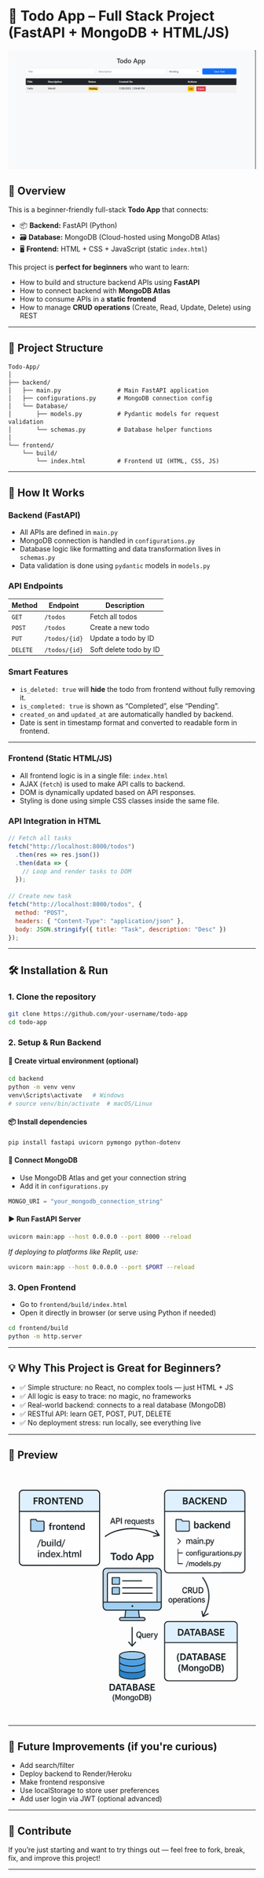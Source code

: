 # 📝 Todo App – Full Stack Project (FastAPI + MongoDB + HTML/JS)

![todo-app-diagram](screenshots/frontend-UI.png) 

## 📌 Overview

This is a beginner-friendly full-stack **Todo App** that connects:

* 📦 **Backend:** FastAPI (Python)
* 🗃️ **Database:** MongoDB (Cloud-hosted using MongoDB Atlas)
* 🖥️ **Frontend:** HTML + CSS + JavaScript (static `index.html`)

This project is **perfect for beginners** who want to learn:

* How to build and structure backend APIs using **FastAPI**
* How to connect backend with **MongoDB Atlas**
* How to consume APIs in a **static frontend**
* How to manage **CRUD operations** (Create, Read, Update, Delete) using REST

---

## 📁 Project Structure

```
Todo-App/
│
├── backend/
│   ├── main.py                # Main FastAPI application
│   ├── configurations.py      # MongoDB connection config
│   └── Database/
│       ├── models.py          # Pydantic models for request validation
│       └── schemas.py         # Database helper functions
│
└── frontend/
    └── build/
        └── index.html         # Frontend UI (HTML, CSS, JS)
```

---

## 🚀 How It Works

### Backend (FastAPI)

* All APIs are defined in `main.py`
* MongoDB connection is handled in `configurations.py`
* Database logic like formatting and data transformation lives in `schemas.py`
* Data validation is done using `pydantic` models in `models.py`

### API Endpoints

| Method   | Endpoint      | Description            |
| -------- | ------------- | ---------------------- |
| `GET`    | `/todos`      | Fetch all todos        |
| `POST`   | `/todos`      | Create a new todo      |
| `PUT`    | `/todos/{id}` | Update a todo by ID    |
| `DELETE` | `/todos/{id}` | Soft delete todo by ID |

### Smart Features

* `is_deleted: true` will **hide** the todo from frontend without fully removing it.
* `is_completed: true` is shown as “Completed”, else “Pending”.
* `created_on` and `updated_at` are automatically handled by backend.
* Date is sent in timestamp format and converted to readable form in frontend.

---

### Frontend (Static HTML/JS)

* All frontend logic is in a single file: `index.html`
* AJAX (`fetch`) is used to make API calls to backend.
* DOM is dynamically updated based on API responses.
* Styling is done using simple CSS classes inside the same file.

### API Integration in HTML

```js
// Fetch all tasks
fetch("http://localhost:8000/todos")
  .then(res => res.json())
  .then(data => {
    // Loop and render tasks to DOM
  });

// Create new task
fetch("http://localhost:8000/todos", {
  method: "POST",
  headers: { "Content-Type": "application/json" },
  body: JSON.stringify({ title: "Task", description: "Desc" })
});
```

---

## 🛠️ Installation & Run

### 1. Clone the repository

```bash
git clone https://github.com/your-username/todo-app
cd todo-app
```

### 2. Setup & Run Backend

#### 🐍 Create virtual environment (optional)

```bash
cd backend
python -m venv venv
venv\Scripts\activate   # Windows
# source venv/bin/activate  # macOS/Linux
```

#### 📦 Install dependencies

```bash
pip install fastapi uvicorn pymongo python-dotenv
```

#### 🔗 Connect MongoDB

* Use MongoDB Atlas and get your connection string
* Add it in `configurations.py`

```python
MONGO_URI = "your_mongodb_connection_string"
```

#### ▶️ Run FastAPI Server

```bash
uvicorn main:app --host 0.0.0.0 --port 8000 --reload
```

*If deploying to platforms like Replit, use:*

```bash
uvicorn main:app --host 0.0.0.0 --port $PORT --reload
```

### 3. Open Frontend

* Go to `frontend/build/index.html`
* Open it directly in browser (or serve using Python if needed)

```bash
cd frontend/build
python -m http.server
```

---

## 💡 Why This Project is Great for Beginners?

* ✅ Simple structure: no React, no complex tools — just HTML + JS
* ✅ All logic is easy to trace: no magic, no frameworks
* ✅ Real-world backend: connects to a real database (MongoDB)
* ✅ RESTful API: learn GET, POST, PUT, DELETE
* ✅ No deployment stress: run locally, see everything live

---

## 📸 Preview

![screenshot](screenshots/architecture-diagram.png) 

---

## 🧠 Future Improvements (if you're curious)

* Add search/filter
* Deploy backend to Render/Heroku
* Make frontend responsive
* Use localStorage to store user preferences
* Add user login via JWT (optional advanced)

---

## 🙌 Contribute

If you’re just starting and want to try things out — feel free to fork, break, fix, and improve this project!

---

